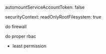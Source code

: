 automountServiceAccountToken: false

securityContext:
  readOnlyRootFilesystem: true

do firewall

do proper rbac
- least permission

